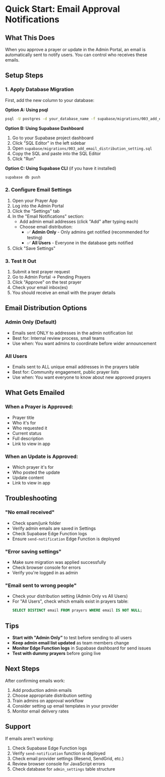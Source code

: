# Quick Start: Email Approval Notifications

## What This Does
When you approve a prayer or update in the Admin Portal, an email is automatically sent to notify users. You can control who receives these emails.

## Setup Steps

### 1. Apply Database Migration
First, add the new column to your database:

**Option A: Using psql**
```bash
psql -U postgres -d your_database_name -f supabase/migrations/003_add_email_distribution_setting.sql
```

**Option B: Using Supabase Dashboard**
1. Go to your Supabase project dashboard
2. Click "SQL Editor" in the left sidebar
3. Open `supabase/migrations/003_add_email_distribution_setting.sql`
4. Copy the SQL and paste into the SQL Editor
5. Click "Run"

**Option C: Using Supabase CLI** (if you have it installed)
```bash
supabase db push
```

### 2. Configure Email Settings
1. Open your Prayer App
2. Log into the Admin Portal
3. Click the "Settings" tab
4. In the "Email Notifications" section:
   - Add admin email addresses (click "Add" after typing each)
   - Choose email distribution:
     - ✅ **Admin Only** - Only admins get notified (recommended for testing)
     - ✅ **All Users** - Everyone in the database gets notified
5. Click "Save Settings"

### 3. Test It Out
1. Submit a test prayer request
2. Go to Admin Portal → Pending Prayers
3. Click "Approve" on the test prayer
4. Check your email inbox(es)
5. You should receive an email with the prayer details

## Email Distribution Options

### Admin Only (Default)
- Emails sent ONLY to addresses in the admin notification list
- Best for: Internal review process, small teams
- Use when: You want admins to coordinate before wider announcement

### All Users
- Emails sent to ALL unique email addresses in the prayers table
- Best for: Community engagement, public prayer lists
- Use when: You want everyone to know about new approved prayers

## What Gets Emailed

### When a Prayer is Approved:
- Prayer title
- Who it's for
- Who requested it
- Current status
- Full description
- Link to view in app

### When an Update is Approved:
- Which prayer it's for
- Who posted the update
- Update content
- Link to view in app

## Troubleshooting

### "No email received"
- Check spam/junk folder
- Verify admin emails are saved in Settings
- Check Supabase Edge Function logs
- Ensure `send-notification` Edge Function is deployed

### "Error saving settings"
- Make sure migration was applied successfully
- Check browser console for errors
- Verify you're logged in as admin

### "Email sent to wrong people"
- Check your distribution setting (Admin Only vs All Users)
- For "All Users", check which emails exist in prayers table:
  ```sql
  SELECT DISTINCT email FROM prayers WHERE email IS NOT NULL;
  ```

## Tips

- **Start with "Admin Only"** to test before sending to all users
- **Keep admin email list updated** as team members change
- **Monitor Edge Function logs** in Supabase dashboard for send issues
- **Test with dummy prayers** before going live

## Next Steps

After confirming emails work:
1. Add production admin emails
2. Choose appropriate distribution setting
3. Train admins on approval workflow
4. Consider setting up email templates in your provider
5. Monitor email delivery rates

## Support

If emails aren't working:
1. Check Supabase Edge Function logs
2. Verify `send-notification` function is deployed
3. Check email provider settings (Resend, SendGrid, etc.)
4. Review browser console for JavaScript errors
5. Check database for `admin_settings` table structure
